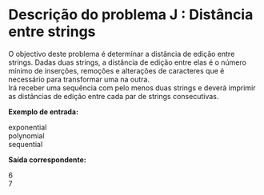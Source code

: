 # Descrição do problema J : Distância entre strings

O objectivo deste problema é determinar a distância de edição entre strings. Dadas duas strings, a distância de edição entre elas é o número mínimo de inserções, remoções e alterações de caracteres que é necessário para transformar uma na outra.  
Irá receber uma sequência com pelo menos duas strings e deverá imprimir as distâncias de edição entre cada par de strings consecutivas.  

**Exemplo de entrada:**  

exponential  
polynomial  
sequential  

**Saída correspondente:**  

6  
7